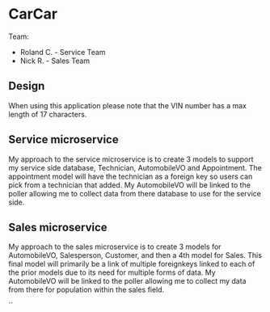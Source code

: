# CarCar

Team:

* Roland C. - Service Team
* Nick R. -  Sales Team

## Design
When using this application please note that the VIN number has a max length of 17 characters. 

## Service microservice

My approach to the service microservice is to create 3 models to support my service side database, Technician, AutomobileVO and Appointment. The appointment model will have the technician as a foreign key so users can pick from a technician that added.  My AutomobileVO will be linked to the poller allowing me to collect data from there database to use for the service side.

## Sales microservice

My approach to the sales microservice is to create 3 models for AutomobileVO, Salesperson, Customer, and then a 4th model for Sales. This final model will primarily be a link of multiple foreignkeys linked to each of the prior models due to its need for multiple forms of data. My AutomobileVO will be linked to the poller allowing me to collect my data from there for population within the sales field.

``
